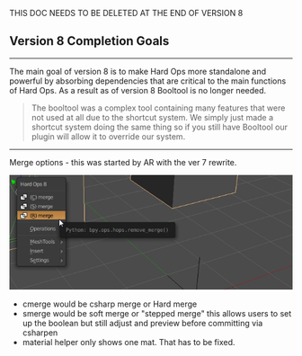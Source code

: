 THIS DOC NEEDS TO BE DELETED AT THE END OF VERSION 8

## Version 8 Completion Goals
___

The main goal of version 8 is to make Hard Ops more standalone and powerful by absorbing dependencies that are critical to the main functions of Hard Ops. As a result as of version 8 Booltool is no longer needed.

> The booltool was a complex tool containing many features that were not used at all due to the shortcut system. We simply just made a shortcut system doing the same thing so if you still have Booltool our plugin will allow it to override our system.

___

Merge options - this was started by AR with the ver 7 rewrite.

![a1](8final\a1.png)

- cmerge would be csharp merge or Hard merge
- smerge would be soft merge or "stepped merge" this allows users to set up the boolean but still adjust and preview before committing via csharpen
- material helper only shows one mat. That has to be fixed.
